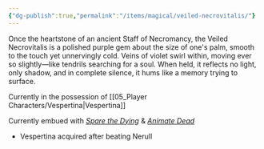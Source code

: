 ```yaml
---
{"dg-publish":true,"permalink":"/items/magical/veiled-necrovitalis/"}
---
```


Once the heartstone of an ancient Staff of Necromancy, the Veiled Necrovitalis is a polished purple gem about the size of one's palm, smooth to the touch yet unnervingly cold. Veins of violet swirl within, moving ever so slightly—like tendrils searching for a soul. When held, it reflects no light, only shadow, and in complete silence, it hums like a memory trying to surface.

Currently in the possession of [[05_Player Characters/Vespertina\|Vespertina]]

Currently embued with _[Spare the Dying](https://www.dndbeyond.com/spells/2619067-spare-the-dying)_ & _[Animate Dead](https://www.dndbeyond.com/spells/2618853-animate-dead)_
- Vespertina acquired after beating Nerull
